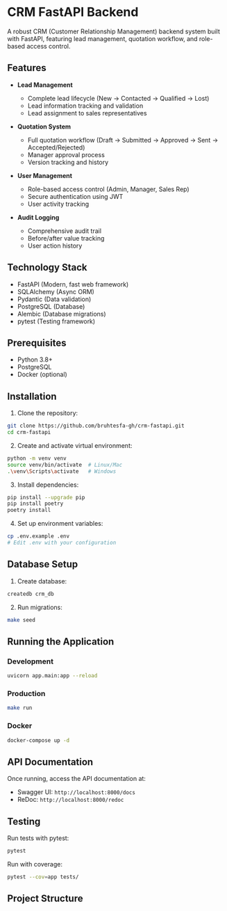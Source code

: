 # CRM FastAPI Backend

A robust CRM (Customer Relationship Management) backend system built with FastAPI, featuring lead management, quotation workflow, and role-based access control.

## Features

- **Lead Management**

  - Complete lead lifecycle (New → Contacted → Qualified → Lost)
  - Lead information tracking and validation
  - Lead assignment to sales representatives

- **Quotation System**

  - Full quotation workflow (Draft → Submitted → Approved → Sent → Accepted/Rejected)
  - Manager approval process
  - Version tracking and history

- **User Management**

  - Role-based access control (Admin, Manager, Sales Rep)
  - Secure authentication using JWT
  - User activity tracking

- **Audit Logging**
  - Comprehensive audit trail
  - Before/after value tracking
  - User action history

## Technology Stack

- FastAPI (Modern, fast web framework)
- SQLAlchemy (Async ORM)
- Pydantic (Data validation)
- PostgreSQL (Database)
- Alembic (Database migrations)
- pytest (Testing framework)

## Prerequisites

- Python 3.8+
- PostgreSQL
- Docker (optional)

## Installation

1. Clone the repository:

```bash
git clone https://github.com/bruhtesfa-gh/crm-fastapi.git
cd crm-fastapi
```

2. Create and activate virtual environment:

```bash
python -m venv venv
source venv/bin/activate  # Linux/Mac
.\venv\Scripts\activate   # Windows
```

3. Install dependencies:

```bash
pip install --upgrade pip
pip install poetry
poetry install
```

4. Set up environment variables:

```bash
cp .env.example .env
# Edit .env with your configuration
```

## Database Setup

1. Create database:

```bash
createdb crm_db
```

2. Run migrations:

```bash
make seed
```

## Running the Application

### Development

```bash
uvicorn app.main:app --reload
```

### Production

```bash
make run
```

### Docker

```bash
docker-compose up -d
```

## API Documentation

Once running, access the API documentation at:

- Swagger UI: `http://localhost:8000/docs`
- ReDoc: `http://localhost:8000/redoc`

## Testing

Run tests with pytest:

```bash
pytest
```

Run with coverage:

```bash
pytest --cov=app tests/
```

## Project Structure
